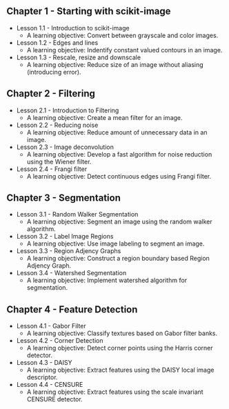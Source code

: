## Chapter 1 - Starting with scikit-image
   * Lesson 1.1 - Introduction to scikit-image
     * A learning objective: Convert between grayscale and color images.
   * Lesson 1.2 - Edges and lines
     * A learning objective: Indentify constant valued contours in an image.
   * Lesson 1.3 - Rescale, resize and downscale
     * A learning objective: Reduce size of an image without aliasing (introducing error).
## Chapter 2 - Filtering 
   * Lesson 2.1 - Introduction to Filtering
     * A learning objective: Create a mean filter for an image.
   * Lesson 2.2 - Reducing noise
     * A learning objective: Reduce amount of unnecessary data in an image.
   * Lesson 2.3 - Image deconvolution
     * A learning objective: Develop a fast algorithm for noise reduction using the Wiener filter.
   * Lesson 2.4 - Frangi filter
     * A learning objective: Detect continuous edges using Frangi filter.
## Chapter 3 - Segmentation
   * Lesson 3.1 - Random Walker Segmentation
     * A learning objective: Segment an image using the random walker algorithm.
   * Lesson 3.2 - Label Image Regions
     * A learning objective: Use image labeling to segment an image.
   * Lesson 3.3 - Region Adjency Graphs
     * A learning objective: Construct a region boundary based Region Adjency Graph.
   * Lesson 3.4 - Watershed Segmentation
     * A learning objective: Implement watershed algorithm for segmentation.
## Chapter 4 - Feature Detection
   * Lesson 4.1 - Gabor Filter
     * A learning objective: Classify textures based on Gabor filter banks.
   * Lesson 4.2 - Corner Detection
     * A learning objective: Detect corner points using the Harris corner detector.
   * Lesson 4.3 - DAISY
     * A learning objective: Extract features using the DAISY local image descriptor.
   * Lesson 4.4 - CENSURE
     * A learning objective: Extract features using the scale invariant CENSURE detector.
